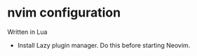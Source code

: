 # nvim configuration

Written in Lua

- Install Lazy plugin manager. Do this before starting Neovim.
